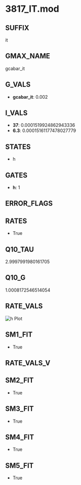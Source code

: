 # 3817_IT.mod

## SUFFIX

it

## GMAX_NAME

gcabar_it

## G_VALS

- **gcabar_it**: 0.002

## I_VALS

- **37**: 0.0001519924862943336
- **6.3**: 0.00015161177478027779

## STATES

- h

## GATES

- **h**: 1

## ERROR_FLAGS


## RATES

- True

## Q10_TAU

2.9997991980161705

## Q10_G

1.0008172546514054

## RATE_VALS

![h Plot](/Users/pbozelos/Dropbox/icg-Chai-Panos/supermodels/output_markdown_files/Ca/3817_IT.mod/images/h.png)

## SM1_FIT

- True

## RATE_VALS_V

## SM2_FIT

- True

## SM3_FIT

- True

## SM4_FIT

- True

## SM5_FIT

- True

